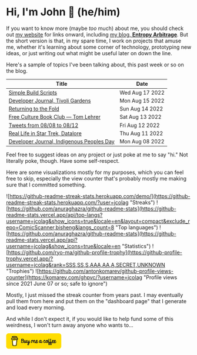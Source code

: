 # Hi, I'm John 👋 (he/him)

If you want to know more (maybe *too* much) about me, you should check out [my website](https://john.colagioia.net/) for links onward, including [my blog, **Entropy Arbitrage**](https://john.colagioia.net/blog).  But the short version is that, in my spare time, I work on projects that amuse me, whether it's learning about some corner of technology, prototyping new ideas, or just writing out what might be useful later on down the line.

Here's a sample of topics I've been talking about, this past week or so on the blog.

|Title|Date|
|-----|-------|
|[Simple Build Scripts](https://john.colagioia.net/blog/2022/08/17/build-script.html)|Wed Aug 17 2022|
|[Developer Journal, Tivoli Gardens](https://john.colagioia.net/blog/2022/08/15/tivoli.html)|Mon Aug 15 2022|
|[Returning to the Fold](https://john.colagioia.net/blog/2022/08/14/return.html)|Sun Aug 14 2022|
|[Free Culture Book Club — Tom Lehrer](https://john.colagioia.net/blog/2022/08/13/lehrer.html)|Sat Aug 13 2022|
|[Tweets from 08/08 to 08/12](https://john.colagioia.net/blog/2022/08/12/week.html)|Fri Aug 12 2022|
|[Real Life in Star Trek, Datalore](https://john.colagioia.net/blog/2022/08/11/datalore.html)|Thu Aug 11 2022|
|[Developer Journal, Indigenous Peoples Day](https://john.colagioia.net/blog/2022/08/08/indigenous.html)|Mon Aug 08 2022|

Feel free to suggest ideas on any project or just poke at me to say "hi." Not literally poke, though. Have some self-respect.

Here are some visualizations mostly for my purposes, which you can feel free to skip, especially the view counter that's probably mostly me making sure that I committed something.

![https://github-readme-streak-stats.herokuapp.com/demo/](https://github-readme-streak-stats.herokuapp.com/?user=jcolag "Streaks")
![https://github.com/anuraghazra/github-readme-stats](https://github-readme-stats.vercel.app/api/top-langs?username=jcolag&show_icons=true&locale=en&layout=compact&exclude_repo=ComicScanner,bisheng&langs_count=8 "Top languages")
![https://github.com/anuraghazra/github-readme-stats](https://github-readme-stats.vercel.app/api?username=jcolag&show_icons=true&locale=en "Statistics")
![https://github.com/ryo-ma/github-profile-trophy](https://github-profile-trophy.vercel.app/?username=jcolag&rank=SSS,SS,S,AAA,AA,A,SECRET,UNKNOWN "Trophies")
![https://github.com/antonkomarev/github-profile-views-counter](https://komarev.com/ghpvc/?username=jcolag "Profile views since 2021 June 07 or so; safe to ignore")

Mostly, I just missed the streak counter from years past.  I may eventually pull them from here and put them on the "dashboard page" that I generate and load every morning.

And while I don't expect it, if you would like to help fund some of this weirdness, I won't turn away anyone who wants to...

[<img src="images/default-yellow.png" alt="Buy Me a Coffee" width="150px"/>](https://www.buymeacoffee.com/jcolag)

